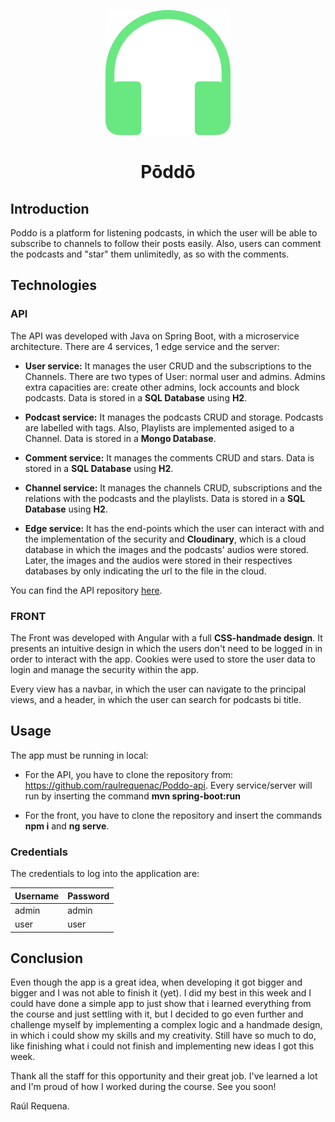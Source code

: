 
<p align="center"><img width="200" src="https://github.com/raulrequenac/Poddo-web/blob/master/src/assets/images/logo.svg"></p>
<h1 align="center">Pōddō</h1>

## Introduction
Poddo is a platform for listening podcasts, in which the user will be able to subscribe to channels to follow their posts easily.
Also, users can comment the podcasts and "star" them unlimitedly, as so with the comments.

## Technologies

### API
The API was developed with Java on Spring Boot, with a microservice architecture. There are 4 services, 1 edge service and the server:

- **User service:** It manages the user CRUD and the subscriptions to the Channels. There are two types of User: normal user and admins. Admins extra capacities are: create other admins, lock accounts and block podcasts. Data is stored in a **SQL Database** using **H2**.

- **Podcast service:** It manages the podcasts CRUD and storage. Podcasts are labelled with tags. Also, Playlists are implemented asiged to a Channel. Data is stored in a **Mongo Database**.

- **Comment service:** It manages the comments CRUD and stars. Data is stored in a **SQL Database** using **H2**.

- **Channel service:** It manages the channels CRUD, subscriptions and the relations with the podcasts and the playlists. Data is stored in a **SQL Database** using **H2**.

- **Edge service:** It has the end-points which the user can interact with and the implementation of the security and **Cloudinary**, which is a cloud database in which the images and the podcasts' audios were stored. Later, the images and the audios were stored in their respectives databases by only indicating the url to the file in the cloud.

You can find the API repository [here](https://github.com/raulrequenac/Poddo-api).

### FRONT
The Front was developed with Angular with a full **CSS-handmade design**. It presents an intuitive design in which the users don't need to be logged in in order to interact with the app. Cookies were used to store the user data to login and manage the security within the app.

Every view has a navbar, in which the user can navigate to the principal views, and a header, in which the user can search for podcasts bi title.

## Usage
The app must be running in local:

- For the API, you have to clone the repository from: https://github.com/raulrequenac/Poddo-api. Every service/server will run by inserting the command **mvn spring-boot:run**

- For the front, you have to clone the repository and insert the commands **npm i** and **ng serve**.

### Credentials
The credentials to log into the application are:

| Username | Password |
| -------- | -------- |
| admin    | admin    | 
| user     | user     |

## Conclusion
Even though the app is a great idea, when developing it got bigger and bigger and I was not able to finish it (yet). I did my best in this week and I could have done a simple app to just show that i learned everything from the course and just settling with it, but I decided to go even further and challenge myself by implementing a complex logic and a handmade design, in which i could show my skills and my creativity. Still have so much to do, like finishing what i could not finish and implementing new ideas I got this week.

Thank all the staff for this opportunity and their great job. I've learned a lot and I'm proud of how I worked during the course. See you soon!

Raúl Requena.
